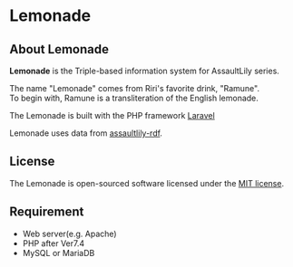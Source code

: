 # Lemonade

## About Lemonade

**Lemonade** is the Triple-based information system for AssaultLily series.

The name "Lemonade" comes from Riri's favorite drink, "Ramune".  
To begin with, Ramune is a transliteration of the English lemonade.

The Lemonade is built with the PHP framework [Laravel](https://laravel.com/)

Lemonade uses data from [assaultlily-rdf](https://github.com/fvh-P/assaultlily-rdf).

## License

The Lemonade is open-sourced software licensed under the [MIT license](https://opensource.org/licenses/MIT).

## Requirement

* Web server(e.g. Apache)
* PHP after Ver7.4
* MySQL or MariaDB
